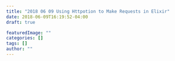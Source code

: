 ```yaml
---
title: "2018 06 09 Using Httpotion to Make Requests in Elixir"
date: 2018-06-09T16:19:52-04:00
draft: true

featuredImage: ""
categories: []
tags: []
author: ""
---
```

